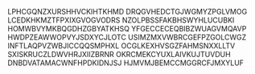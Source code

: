 LPHCGQNZXURSHHVCKIHTKHMD
DRQGVHEDCTGJWGMYZPGLVMOG
LCEDKHKMZTFPXIXGVOGVODRS
NZOLPBSSFAKBHSWYHLUCUBKI
HOMWBVYMKBQGDHZGBYATKHSQ
YFGECCECEQBIBZWUAGVMQAVP
HWDPZEAWWOPVYJSDXYCJLOTC
USIMZMXVWBRCGEFPZGOLCWGZ
INFTLAQPVZWBJICCQQSMPHXL
OCGLKEXHVSGZFAHMSNXXLLTV
SXISKRUCZLDWVHRJXIIZBRNR
OKRCMEKCYUXLAIVKUJTUVDUH
DNBDVATAMACWNFHPDKIDNJSJ
HJMVMJBEMCCMGGRCFJMXYLUF
